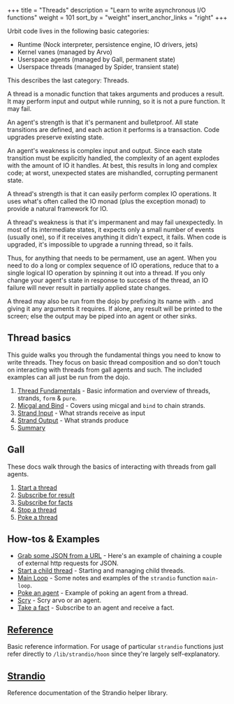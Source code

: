 +++
title = "Threads"
description = "Learn to write asynchronous I/O functions"
weight = 101
sort_by = "weight"
insert_anchor_links = "right"
+++

Urbit code lives in the following basic categories:

- Runtime (Nock interpreter, persistence engine, IO drivers, jets)
- Kernel vanes (managed by Arvo)
- Userspace agents (managed by Gall, permanent state)
- Userspace threads (managed by Spider, transient state)

This describes the last category: Threads.

A thread is a monadic function that takes arguments and produces a
result. It may perform input and output while running, so it is not a
pure function. It may fail.

An agent's strength is that it's permanent and bulletproof. All state
transitions are defined, and each action it performs is a transaction.
Code upgrades preserve existing state.

An agent's weakness is complex input and output. Since each state
transition must be explicitly handled, the complexity of an agent
explodes with the amount of IO it handles. At best, this results in
long and complex code; at worst, unexpected states are mishandled,
corrupting permanent state.

A thread's strength is that it can easily perform complex IO operations.
It uses what's often called the IO monad (plus the exception monad) to
provide a natural framework for IO.

A thread's weakness is that it's impermanent and may fail unexpectedly.
In most of its intermediate states, it expects only a small number of
events (usually one), so if it receives anything it didn't expect, it
fails. When code is upgraded, it's impossible to upgrade a running
thread, so it fails.

Thus, for anything that needs to be permament, use an agent. When you
need to do a long or complex sequence of IO operations, reduce that to a
single logical IO operation by spinning it out into a thread. If you
only change your agent's state in response to success of the thread, an
IO failure will never result in partially applied state changes.

A thread may also be run from the dojo by prefixing its name with `-`
and giving it any arguments it requires. If alone, any result will be
printed to the screen; else the output may be piped into an agent or
other sinks.

## Thread basics

This guide walks you through the fundamental things you need to know to write threads. They focus on basic thread composition and so don't touch on interacting with threads from gall agents and such. The included examples can all just be run from the dojo.

1. [Thread Fundamentals](/userspace/threads/tutorial/basics/fundamentals) - Basic information and overview of threads, strands, `form` & `pure`.
2. [Micgal and Bind](/userspace/threads/tutorial/basics/bind) - Covers using micgal and `bind` to chain strands.
3. [Strand Input](/userspace/threads/tutorial/basics/input) - What strands receive as input
4. [Strand Output](/userspace/threads/tutorial/basics/output) - What strands produce
5. [Summary](/userspace/threads/tutorial/basics/summary)

## Gall

These docs walk through the basics of interacting with threads from gall agents.

1. [Start a thread](/userspace/threads/examples/gall/start-thread)
2. [Subscribe for result](/userspace/threads/examples/gall/take-result)
3. [Subscribe for facts](/userspace/threads/examples/gall/take-facts)
4. [Stop a thread](/userspace/threads/examples/gall/stop-thread)
5. [Poke a thread](/userspace/threads/examples/gall/poke-thread)

## How-tos & Examples

- [Grab some JSON from a URL](/userspace/threads/examples/get-json) - Here's an example of chaining a couple of external http requests for JSON.
- [Start a child thread](/userspace/threads/examples/child-thread) - Starting and managing child threads.
- [Main Loop](/userspace/threads/examples/main-loop) - Some notes and examples of the `strandio` function `main-loop`.
- [Poke an agent](/userspace/threads/examples/poke-agent) - Example of poking an agent from a thread.
- [Scry](/userspace/threads/examples/scry) - Scry arvo or an agent.
- [Take a fact](/userspace/threads/examples/take-fact) - Subscribe to an agent and receive a fact.

## [Reference](/userspace/threads/reference/api)

Basic reference information. For usage of particular `strandio` functions just refer directly to `/lib/strandio/hoon` since they're largely self-explanatory.

## [Strandio](/userspace/threads/reference/strandio)

Reference documentation of the Strandio helper library.

